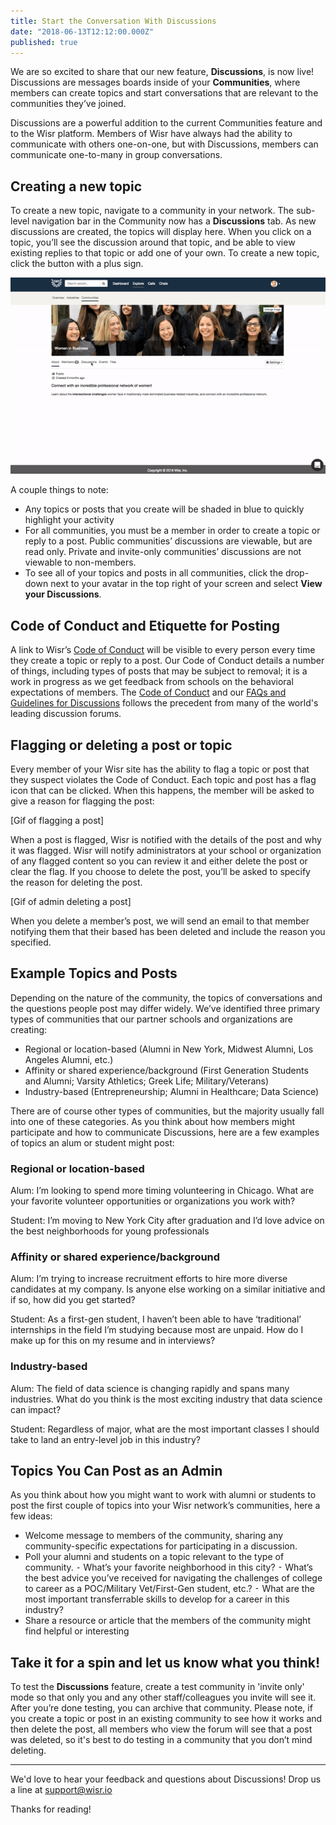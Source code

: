 ```yaml
---
title: Start the Conversation With Discussions
date: "2018-06-13T12:12:00.000Z"
published: true
---
```


We are so excited to share that our new feature, **Discussions**, is now live! Discussions are messages boards inside of your **Communities**, where members can create topics and start conversations that are relevant to the communities they’ve joined.

Discussions are a powerful addition to the current Communities feature and to the Wisr platform. Members of Wisr have always had the ability to communicate with others one-on-one, but with Discussions, members can communicate one-to-many in group conversations.

## Creating a new topic

To create a new topic, navigate to a community in your network. The sub-level navigation bar in the Community now has a **Discussions** tab. As new discussions are created, the topics will display here. When you click on a topic, you’ll see the discussion around that topic, and be able to view existing replies to that topic or add one of your own. To create a new topic, click the button with a plus sign.

![Gif of creating a new post](./creating-a-post.gif)

A couple things to note: 

- Any topics or posts that you create will be shaded in blue to quickly highlight your activity
- For all communities, you must be a member in order to create a topic or reply to a post. Public communities’ discussions are viewable, but are read only. Private and invite-only communities’ discussions are not viewable to non-members.
- To see all of your topics and posts in all communities, click the drop-down next to your avatar in the top right of your screen and select **View your Discussions**.

## Code of Conduct and Etiquette for Posting

A link to Wisr’s [Code of Conduct](https://www.wisr.io/code-of-conduct) will be visible to every person every time they create a topic or reply to a post. Our Code of Conduct details a number of things, including types of posts that may be subject to removal; it is a work in progress as we get feedback from schools on the behavioral expectations of members. The [Code of Conduct](https://www.wisr.io/code-of-conduct) and our [FAQs and Guidelines for Discussions](http://help.wisr.io/discussions/faqs-and-guidlines-for-discussions) follows the precedent from many of the world's leading discussion forums.

## Flagging or deleting a post or topic

Every member of your Wisr site has the ability to flag a topic or post that they suspect violates the Code of Conduct. Each topic and post has a flag icon that can be clicked. When this happens, the member will be asked to give a reason for flagging the post:

[Gif of flagging a post]

When a post is flagged, Wisr is notified with the details of the post and why it was flagged. Wisr will notify administrators at your school or organization of any flagged content so you can review it and either delete the post or clear the flag. If you choose to delete the post, you’ll be asked to specify the reason for deleting the post.

[Gif of admin deleting a post]

When you delete a member’s post, we will send an email to that member notifying them that their based has been deleted and include the reason you specified.

## Example Topics and Posts

Depending on the nature of the community, the topics of conversations and the questions people post may differ widely. We’ve identified three primary types of communities that our partner schools and organizations are creating: 

- Regional or location-based (Alumni in New York, Midwest Alumni, Los Angeles Alumni, etc.)
- Affinity or shared experience/background (First Generation Students and Alumni; Varsity Athletics; Greek Life; Military/Veterans)
- Industry-based (Entrepreneurship; Alumni in Healthcare; Data Science)

There are of course other types of communities, but the majority usually fall into one of these categories. As you think about how members might participate and how to communicate Discussions, here are a few examples of topics an alum or student might post:

### Regional or location-based
Alum: I’m looking to spend more timing volunteering in Chicago. What are your favorite volunteer opportunities or organizations you work with?

Student: I’m moving to New York City after graduation and I’d love advice on the best neighborhoods for young professionals

### Affinity or shared experience/background
Alum: I’m trying to increase recruitment efforts to hire more diverse candidates at my company. Is anyone else working on a similar initiative and if so, how did you get started?

Student: As a first-gen student, I haven’t been able to have ‘traditional’ internships in the field I’m studying because most are unpaid. How do I make up for this on my resume and in interviews?

### Industry-based
Alum: The field of data science is changing rapidly and spans many industries. What do you think is the most exciting industry that data science can impact?

Student: Regardless of major, what are the most important classes I should take to land an entry-level job in this industry?


## Topics You Can Post as an Admin

As you think about how you might want to work with alumni or students to post the first couple of topics into your Wisr network’s communities, here a few ideas:

- Welcome message to members of the community, sharing any community-specific expectations for participating in a discussion.
- Poll your alumni and students on a topic relevant to the type of community.
	⁃	What’s your favorite neighborhood in this city?
	⁃	What’s the best advice you’ve received for navigating the challenges of college to career as a POC/Military Vet/First-Gen student, etc.?
	⁃	What are the most important transferrable skills to develop for a career in this industry?
- Share a resource or article that the members of the community might find helpful or interesting

## Take it for a spin and let us know what you think!

To test the **Discussions** feature, create a test community in 'invite only' mode so that only you and any other staff/colleagues you invite will see it. After you’re done testing, you can archive that community. Please note, if you create a topic or post in an existing community to see how it works and then delete the post, all members who view the forum will see that a post was deleted, so it's best to do testing in a community that you don’t mind deleting.

---

We'd love to hear your feedback and questions about Discussions! Drop us a line at [support@wisr.io](mailto:support@wisr.io)

Thanks for reading!
